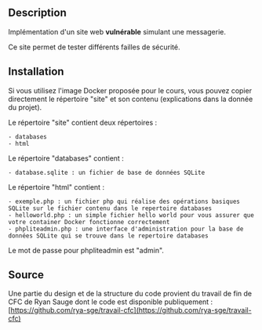 ## Description

Implémentation d'un site web **vulnérable** simulant une messagerie.

Ce site permet de tester différents failles de sécurité.

## Installation

Si vous utilisez l'image Docker proposée pour le cours, vous pouvez copier directement le répertoire "site" et son contenu (explications dans la donnée du projet).

Le répertoire "site" contient deux répertoires :

    - databases
    - html

Le répertoire "databases" contient :

    - database.sqlite : un fichier de base de données SQLite

Le répertoire "html" contient :

    - exemple.php : un fichier php qui réalise des opérations basiques SQLite sur le fichier contenu dans le repertoire databases
    - helloworld.php : un simple fichier hello world pour vous assurer que votre container Docker fonctionne correctement
    - phpliteadmin.php : une interface d'administration pour la base de données SQLite qui se trouve dans le repertoire databases

Le mot de passe pour phpliteadmin est "admin".

## Source 

Une partie du design et de la structure du code provient du travail de fin de CFC de Ryan Sauge dont le code est disponible publiquement :
[https://github.com/rya-sge/travail-cfc](https://github.com/rya-sge/travail-cfc)

